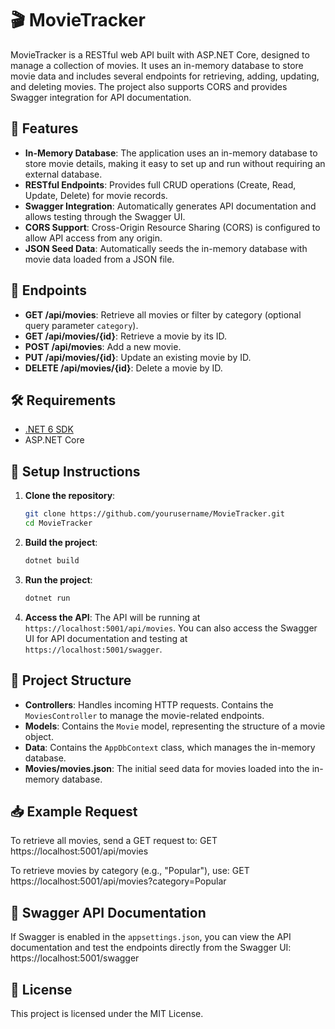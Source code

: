 # 🎬 MovieTracker

MovieTracker is a RESTful web API built with ASP.NET Core, designed to manage a collection of movies. It uses an in-memory database to store movie data and includes several endpoints for retrieving, adding, updating, and deleting movies. The project also supports CORS and provides Swagger integration for API documentation.

## 🚀 Features

- **In-Memory Database**: The application uses an in-memory database to store movie details, making it easy to set up and run without requiring an external database.
- **RESTful Endpoints**: Provides full CRUD operations (Create, Read, Update, Delete) for movie records.
- **Swagger Integration**: Automatically generates API documentation and allows testing through the Swagger UI.
- **CORS Support**: Cross-Origin Resource Sharing (CORS) is configured to allow API access from any origin.
- **JSON Seed Data**: Automatically seeds the in-memory database with movie data loaded from a JSON file.

## 📡 Endpoints

- **GET /api/movies**: Retrieve all movies or filter by category (optional query parameter `category`).
- **GET /api/movies/{id}**: Retrieve a movie by its ID.
- **POST /api/movies**: Add a new movie.
- **PUT /api/movies/{id}**: Update an existing movie by ID.
- **DELETE /api/movies/{id}**: Delete a movie by ID.

## 🛠 Requirements

- [.NET 6 SDK](https://dotnet.microsoft.com/download/dotnet/6.0)
- ASP.NET Core

## 📖 Setup Instructions

1. **Clone the repository**:
    ```bash
    git clone https://github.com/yourusername/MovieTracker.git
    cd MovieTracker
    ```

2. **Build the project**:
    ```bash
    dotnet build
    ```

3. **Run the project**:
    ```bash
    dotnet run
    ```

4. **Access the API**:
    The API will be running at `https://localhost:5001/api/movies`. You can also access the Swagger UI for API documentation and testing at `https://localhost:5001/swagger`.

## 📂 Project Structure

- **Controllers**: Handles incoming HTTP requests. Contains the `MoviesController` to manage the movie-related endpoints.
- **Models**: Contains the `Movie` model, representing the structure of a movie object.
- **Data**: Contains the `AppDbContext` class, which manages the in-memory database.
- **Movies/movies.json**: The initial seed data for movies loaded into the in-memory database.

## 📥 Example Request

To retrieve all movies, send a GET request to:
GET https://localhost:5001/api/movies

To retrieve movies by category (e.g., "Popular"), use:
GET https://localhost:5001/api/movies?category=Popular

## 📑 Swagger API Documentation

If Swagger is enabled in the `appsettings.json`, you can view the API documentation and test the endpoints directly from the Swagger UI:
https://localhost:5001/swagger


## 📜 License

This project is licensed under the MIT License.
